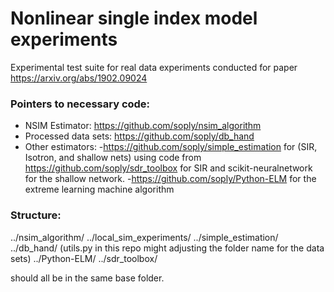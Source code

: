 # Nonlinear single index model experiments
Experimental test suite for real data experiments conducted for paper https://arxiv.org/abs/1902.09024 

### Pointers to necessary code:

- NSIM Estimator: https://github.com/soply/nsim_algorithm
- Processed data sets: https://github.com/soply/db_hand
- Other estimators: 
   -https://github.com/soply/simple_estimation for (SIR, Isotron, and shallow nets) using code from 
      https://github.com/soply/sdr_toolbox for SIR and scikit-neuralnetwork for the shallow network.
   -https://github.com/soply/Python-ELM for the extreme learning machine algorithm 
   
   
### Structure:
../nsim_algorithm/
../local_sim_experiments/
../simple_estimation/
../db_hand/ (utils.py in this repo might adjusting the folder name for the data sets)
../Python-ELM/
../sdr_toolbox/

should all be in the same base folder.
